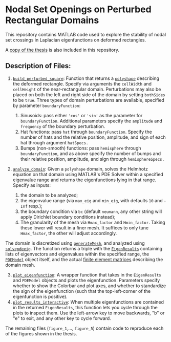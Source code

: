 # Nodal Set Openings on Perturbed Rectangular Domains

This repository contains MATLAB code used to explore the stability of nodal set crossings in Laplacian eigenfunctions on deformed rectangles.

A [copy of the thesis](Thesis%20Full%204-22.pdf) is also included in this repository.

## Description of Files:

1. [```build_perturbed_square```](build_perturbed_square.m): Function that returns a [```polyshape```](https://www.mathworks.com/help/matlab/ref/polyshape.html) describing the deformed rectangle. Specify via arguments the ```cellWidth``` and ```cellHeight``` of the near-rectangular domain. Perturbations may also be placed on both the left and right side of the domain by setting ```bothSides``` to be ```true```. Three types of domain perturbations are available, specified by parameter ```boundaryFunction```:
    1. Sinusoids: pass either ```'cos'``` or ```'sin'``` as the parameter for ```boundaryFunction```. Additional parameters specify the ```amplitude``` and ```frequency``` of the boundary perturbation.
    2. Hat functions: pass ```hat``` through ```boundaryFunction```. Specify the number of hats and the relative position, amplitude, and sign of each hat through argument ```hatSpecs.```
    3. Bumps (non-smooth) functions: pass ```hemisphere``` through ```boundaryFunction```, and as above specify the number of bumps and their relative position, amplitude, and sign through ```hemisphereSpecs.```

2. [```analyze_domain```](analyze_domain.m): Given a ```polyshape``` domain, solves the Helmhotz equation on that domain using MATLAB's PDE Solver within a specified eigenvalue range and returns the eigenfunctions lying in that range. Specify as inputs: 
    1. the domain to be analyzed; 
    2. the eigenvalue range (via ```max_eig``` and ```min_eig```, with defaults ```10``` and ```-Inf``` resp.); 
    3. the boundary condition via ```bc``` (default ```neumann```, any other string will apply Dirichlet boundary conditions instead);
    4. The granularity of the mesh via ```Hmax_factor``` and ```Hmin_factor```. Taking these lower will result in a finer mesh. It suffices to only tune ```Hmax_factor```, the other will adjust accordingly.

  The domain is discretized using [```generateMesh```](https://www.mathworks.com/help/pde/ug/pde.pdemodel.generatemesh.html), and analyzed using [```solvepdeeig```](https://www.mathworks.com/help/pde/ug/pde.pdemodel.solvepdeeig.html). The function returns a triple with the [```EigenResults```](https://www.mathworks.com/help/pde/ug/pde.eigenresults.html) containing lists of eigenvectors and eigenvalues within the specified range, the [```PDEModel```](https://www.mathworks.com/help/pde/ug/pde.pdemodel.html) object itself, and the actual [finite element matrices](https://www.mathworks.com/help/pde/ug/assemblefematrices.html) describing the domain mesh.
  
3. [```plot_eigenfunction```](plot_eigenfunction.m): A wrapper function that takes in the ```EigenResults``` and ```PDEModel``` objects and plots the eigenfunction. Parameters specify whether to show the Colorbar and plot axes, and whether to standardize the sign of the eigenfunction (such that the top-left-corner of the eigenfunction is positive).
4. [```plot_results_interactive```](plot_results_interactive.m): When multiple eigenfunctions are contained in the returned ```EigenResults```, this function lets you cycle through the plots to inspect them. Use the left-arrow key to move backwards, "b" or "e" to exit, and any other key to cycle forward.

The remaining files (```figure_1```,..., ```figure_5```) contain code to reproduce each of the figures shown in the thesis.
